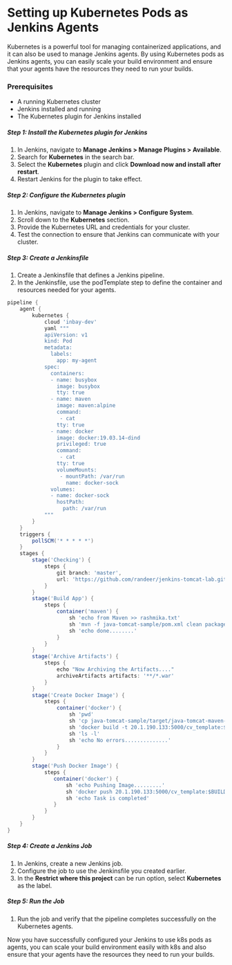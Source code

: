 # Setting up Kubernetes Pods as Jenkins Agents

Kubernetes is a powerful tool for managing containerized applications, and it can also be used to manage Jenkins agents. By using Kubernetes pods as Jenkins agents, you can easily scale your build environment and ensure that your agents have the resources they need to run your builds.

### Prerequisites
- A running Kubernetes cluster
- Jenkins installed and running
- The Kubernetes plugin for Jenkins installed

##### Step 1: Install the Kubernetes plugin for Jenkins
1. In Jenkins, navigate to **Manage Jenkins > Manage Plugins > Available**.
2. Search for **Kubernetes** in the search bar.
3. Select the **Kubernetes** plugin and click **Download now and install after restart**.
4. Restart Jenkins for the plugin to take effect.

##### Step 2: Configure the Kubernetes plugin
1. In Jenkins, navigate to **Manage Jenkins > Configure System**.
2. Scroll down to the **Kubernetes** section.
3. Provide the Kubernetes URL and credentials for your cluster.
4. Test the connection to ensure that Jenkins can communicate with your cluster.

##### Step 3: Create a Jenkinsfile

1. Create a Jenkinsfile that defines a Jenkins pipeline.
2. In the Jenkinsfile, use the podTemplate step to define the container and resources needed for your agents.

```groovy
pipeline {
    agent {
        kubernetes {
            cloud 'inbay-dev'
            yaml """
            apiVersion: v1
            kind: Pod
            metadata:
              labels:
                app: my-agent
            spec:
              containers:
              - name: busybox
                image: busybox
                tty: true
              - name: maven
                image: maven:alpine
                command:
                 - cat
                tty: true
              - name: docker
                image: docker:19.03.14-dind
                privileged: true
                command:
                 - cat
                tty: true
                volumeMounts:
                 - mountPath: /var/run
                   name: docker-sock
              volumes:
              - name: docker-sock 
                hostPath:
                  path: /var/run
            """
        }
    }
    triggers {
        pollSCM('* * * * *')
    }
    stages {
        stage('Checking') {
            steps {
                git branch: 'master',
                url: 'https://github.com/randeer/jenkins-tomcat-lab.git'
            }
        }
        stage('Build App') {
            steps {
                container('maven') {
                    sh 'echo from Maven >> rashmika.txt'
                    sh 'mvn -f java-tomcat-sample/pom.xml clean package'
                    sh 'echo done........'
                }
            }
        }
        stage('Archive Artifacts') {
            steps {
                echo "Now Archiving the Artifacts...."
                archiveArtifacts artifacts: '**/*.war'
            }
        }
        stage('Create Docker Image') {
            steps {
                container('docker') {
                    sh 'pwd'
                    sh 'cp java-tomcat-sample/target/java-tomcat-maven-example.war ROOT.war'
                    sh 'docker build -t 20.1.190.133:5000/cv_template:$BUILD_NUMBER .'
                    sh 'ls -l'
                    sh 'echo No errors..............'
                }
            }
        }
        stage('Push Docker Image') {
            steps {
               container('docker') {
                   sh 'echo Pushing Image.........'
                   sh 'docker push 20.1.190.133:5000/cv_template:$BUILD_NUMBER'
                   sh 'echo Task is completed'
               } 
            }
        }
    }
}
```


##### Step 4: Create a Jenkins Job
1. In Jenkins, create a new Jenkins job.
2. Configure the job to use the Jenkinsfile you created earlier.
3. In the **Restrict where this project** can be run option, select **Kubernetes** as the label.

##### Step 5: Run the Job
1. Run the job and verify that the pipeline completes successfully on the Kubernetes agents.

Now you have successfully configured your Jenkins to use k8s pods as agents, you can scale your build environment easily with k8s and also ensure that your agents have the resources they need to run your builds.
